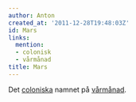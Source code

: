 ```yaml
---
author: Anton
created_at: '2011-12-28T19:48:03Z'
id: Mars
links:
  mention:
  - colonisk
  - vårmånad
title: Mars
---
```


Det [coloniska] namnet på [vårmånad].

  [coloniska]: colonisk
  [vårmånad]: vårmånad
